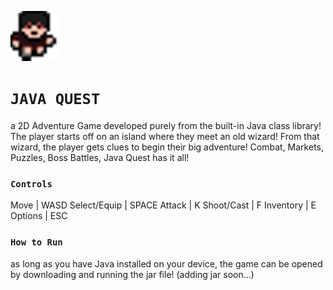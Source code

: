 ![icon](https://github.com/chen-dominic/Java-Quest/blob/main/res/player/boy_down_1-bicubic.png)
# ```JAVA QUEST```
 a 2D Adventure Game developed purely from the built-in Java class library! The player starts off on an island where they meet an old wizard! 
 From that wizard, the player gets clues to begin their big adventure! Combat, Markets, Puzzles, Boss Battles, Java Quest has it all!

 ### ```Controls``` ###
  Move         | WASD
  Select/Equip | SPACE
  Attack       | K
  Shoot/Cast   | F
  Inventory    | E
  Options      | ESC
 
 ### ```How to Run``` ###
 as long as you have Java installed on your device, the game can be opened by downloading and running the jar file! (adding jar soon...)



